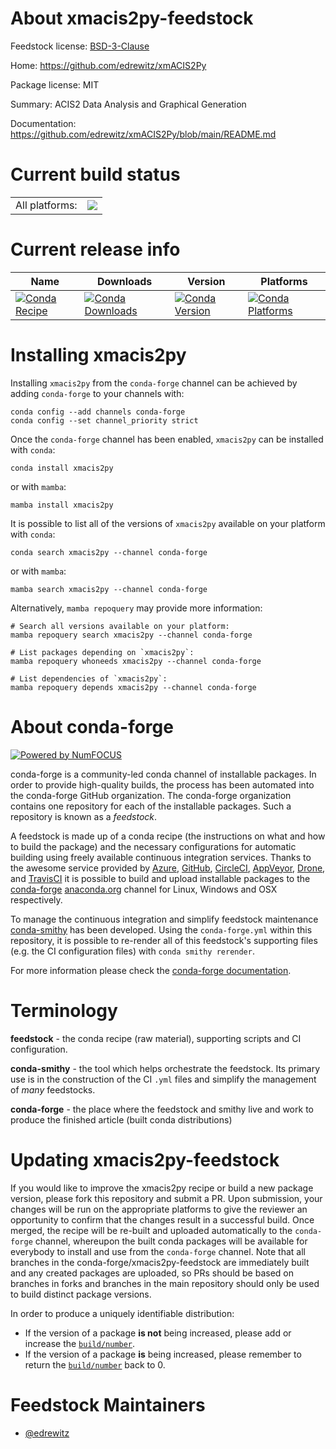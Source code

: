 About xmacis2py-feedstock
=========================

Feedstock license: [BSD-3-Clause](https://github.com/conda-forge/xmacis2py-feedstock/blob/main/LICENSE.txt)

Home: https://github.com/edrewitz/xmACIS2Py

Package license: MIT

Summary: ACIS2 Data Analysis and Graphical Generation

Documentation: https://github.com/edrewitz/xmACIS2Py/blob/main/README.md

Current build status
====================


<table><tr><td>All platforms:</td>
    <td>
      <a href="https://dev.azure.com/conda-forge/feedstock-builds/_build/latest?definitionId=24919&branchName=main">
        <img src="https://dev.azure.com/conda-forge/feedstock-builds/_apis/build/status/xmacis2py-feedstock?branchName=main">
      </a>
    </td>
  </tr>
</table>

Current release info
====================

| Name | Downloads | Version | Platforms |
| --- | --- | --- | --- |
| [![Conda Recipe](https://img.shields.io/badge/recipe-xmacis2py-green.svg)](https://anaconda.org/conda-forge/xmacis2py) | [![Conda Downloads](https://img.shields.io/conda/dn/conda-forge/xmacis2py.svg)](https://anaconda.org/conda-forge/xmacis2py) | [![Conda Version](https://img.shields.io/conda/vn/conda-forge/xmacis2py.svg)](https://anaconda.org/conda-forge/xmacis2py) | [![Conda Platforms](https://img.shields.io/conda/pn/conda-forge/xmacis2py.svg)](https://anaconda.org/conda-forge/xmacis2py) |

Installing xmacis2py
====================

Installing `xmacis2py` from the `conda-forge` channel can be achieved by adding `conda-forge` to your channels with:

```
conda config --add channels conda-forge
conda config --set channel_priority strict
```

Once the `conda-forge` channel has been enabled, `xmacis2py` can be installed with `conda`:

```
conda install xmacis2py
```

or with `mamba`:

```
mamba install xmacis2py
```

It is possible to list all of the versions of `xmacis2py` available on your platform with `conda`:

```
conda search xmacis2py --channel conda-forge
```

or with `mamba`:

```
mamba search xmacis2py --channel conda-forge
```

Alternatively, `mamba repoquery` may provide more information:

```
# Search all versions available on your platform:
mamba repoquery search xmacis2py --channel conda-forge

# List packages depending on `xmacis2py`:
mamba repoquery whoneeds xmacis2py --channel conda-forge

# List dependencies of `xmacis2py`:
mamba repoquery depends xmacis2py --channel conda-forge
```


About conda-forge
=================

[![Powered by
NumFOCUS](https://img.shields.io/badge/powered%20by-NumFOCUS-orange.svg?style=flat&colorA=E1523D&colorB=007D8A)](https://numfocus.org)

conda-forge is a community-led conda channel of installable packages.
In order to provide high-quality builds, the process has been automated into the
conda-forge GitHub organization. The conda-forge organization contains one repository
for each of the installable packages. Such a repository is known as a *feedstock*.

A feedstock is made up of a conda recipe (the instructions on what and how to build
the package) and the necessary configurations for automatic building using freely
available continuous integration services. Thanks to the awesome service provided by
[Azure](https://azure.microsoft.com/en-us/services/devops/), [GitHub](https://github.com/),
[CircleCI](https://circleci.com/), [AppVeyor](https://www.appveyor.com/),
[Drone](https://cloud.drone.io/welcome), and [TravisCI](https://travis-ci.com/)
it is possible to build and upload installable packages to the
[conda-forge](https://anaconda.org/conda-forge) [anaconda.org](https://anaconda.org/)
channel for Linux, Windows and OSX respectively.

To manage the continuous integration and simplify feedstock maintenance
[conda-smithy](https://github.com/conda-forge/conda-smithy) has been developed.
Using the ``conda-forge.yml`` within this repository, it is possible to re-render all of
this feedstock's supporting files (e.g. the CI configuration files) with ``conda smithy rerender``.

For more information please check the [conda-forge documentation](https://conda-forge.org/docs/).

Terminology
===========

**feedstock** - the conda recipe (raw material), supporting scripts and CI configuration.

**conda-smithy** - the tool which helps orchestrate the feedstock.
                   Its primary use is in the construction of the CI ``.yml`` files
                   and simplify the management of *many* feedstocks.

**conda-forge** - the place where the feedstock and smithy live and work to
                  produce the finished article (built conda distributions)


Updating xmacis2py-feedstock
============================

If you would like to improve the xmacis2py recipe or build a new
package version, please fork this repository and submit a PR. Upon submission,
your changes will be run on the appropriate platforms to give the reviewer an
opportunity to confirm that the changes result in a successful build. Once
merged, the recipe will be re-built and uploaded automatically to the
`conda-forge` channel, whereupon the built conda packages will be available for
everybody to install and use from the `conda-forge` channel.
Note that all branches in the conda-forge/xmacis2py-feedstock are
immediately built and any created packages are uploaded, so PRs should be based
on branches in forks and branches in the main repository should only be used to
build distinct package versions.

In order to produce a uniquely identifiable distribution:
 * If the version of a package **is not** being increased, please add or increase
   the [``build/number``](https://docs.conda.io/projects/conda-build/en/latest/resources/define-metadata.html#build-number-and-string).
 * If the version of a package **is** being increased, please remember to return
   the [``build/number``](https://docs.conda.io/projects/conda-build/en/latest/resources/define-metadata.html#build-number-and-string)
   back to 0.

Feedstock Maintainers
=====================

* [@edrewitz](https://github.com/edrewitz/)

